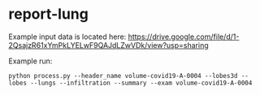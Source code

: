 # report-lung

Example input data is located here: https://drive.google.com/file/d/1-2QsajzR61xYmPkLYELwF9QAJdLZwVDk/view?usp=sharing


Example run:
```
python process.py --header_name volume-covid19-A-0004 --lobes3d --lobes --lungs --infiltration --summary --exam volume-covid19-A-0004
```
